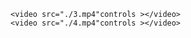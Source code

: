 <!DOCTYPE html>
<html lang="en">
<head>
    <meta charset="UTF-8">
    <meta name="viewport" content="width=device-width, initial-scale=1.0">
    <title>Document</title>
</head>
<body>
    
    
    <video src="./3.mp4"controls ></video>
    <video src="./4.mp4"controls ></video>

</body>
</html>
